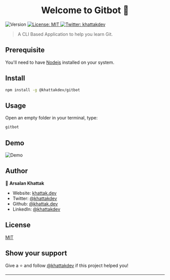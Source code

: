 <h1 align="center">Welcome to Gitbot 👋</h1>
<p>
  <img alt="Version" src="https://img.shields.io/badge/version-1.0.0-blue.svg?cacheSeconds=2592000" />
  <a href="#" target="_blank">
    <img alt="License: MIT" src="https://img.shields.io/badge/License-MIT-yellow.svg" />
  </a>
  <a href="https://twitter.com/khattakdev" target="_blank">
    <img alt="Twitter: khattakdev" src="https://img.shields.io/twitter/follow/khattakdev.svg?style=social" />
  </a>
</p>

> A CLI Based Application to help you learn Git.

## Prerequisite
You'll need to have [Nodejs](https://nodejs.org/) installed on your system.
## Install

```sh
npm install -g @khattakdev/gitbot
```

## Usage

Open an empty folder in your terminal, type:

```sh
gitbot
```

## Demo
![Demo](https://user-images.githubusercontent.com/37709578/112744394-353f6180-8fb9-11eb-8d75-92aab29564fb.gif)
## Author

👤 **Arsalan Khattak**

-   Website: [khattak.dev](https://khattak.dev)
-   Twitter: [@khattakdev](https://twitter.com/khattakdev)
-   Github: [@khattak.dev](https://github.com/khattakdev)
-   LinkedIn: [@khattakdev](https://linkedin.com/in/khattakdev)

## License

[MIT](LICENSE)

## Show your support

Give a ⭐️ and follow [@khattakdev](https://github.com/khattakdev) if this project helped you!

---
